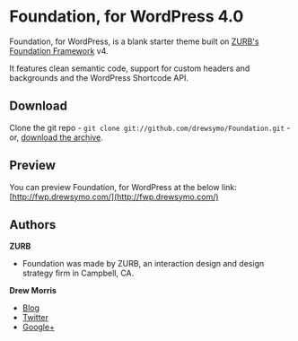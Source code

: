 # Foundation, for WordPress 4.0

Foundation, for WordPress, is a blank starter theme built on [ZURB's Foundation Framework](http://foundation.zurb.com/) v4.

It features clean semantic code, support for custom headers and backgrounds and the WordPress Shortcode API.

## Download

Clone the git repo - `git clone git://github.com/drewsymo/Foundation.git` - or, [download the archive](https://github.com/drewsymo/Foundation/zipball/master). 

## Preview

You can preview Foundation, for WordPress at the below link:
[http://fwp.drewsymo.com/](http://fwp.drewsymo.com/)

## Authors

**ZURB**

+ Foundation was made by ZURB, an interaction design and design strategy firm in Campbell, CA.

**Drew Morris**

+ [Blog](http://drewsymo.com/)
+ [Twitter](http://twitter.com/drewsymo/)
+ [Google+](https://plus.google.com/114153589610660530694/)